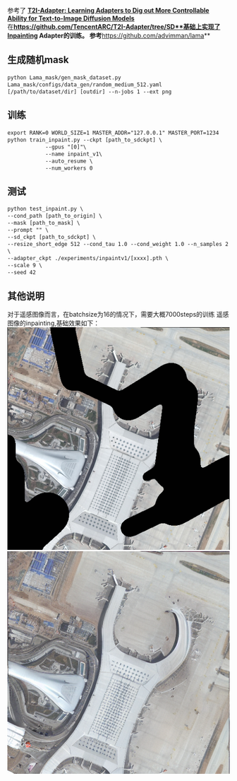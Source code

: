 
参考了 **[T2I-Adapter: Learning Adapters to Dig out More Controllable Ability for Text-to-Image Diffusion Models](https://arxiv.org/abs/2302.08453)**  
在**https://github.com/TencentARC/T2I-Adapter/tree/SD**基础上实现了Inpainting Adapter的训练。
参考**https://github.com/advimman/lama**
## 生成随机mask
```shell
python Lama_mask/gen_mask_dataset.py Lama_mask/configs/data_gen/random_medium_512.yaml [/path/to/dataset/dir] [outdir] --n-jobs 1 --ext png
```
## 训练

```shell
export RANK=0 WORLD_SIZE=1 MASTER_ADDR="127.0.0.1" MASTER_PORT=1234
python train_inpaint.py --ckpt [path_to_sdckpt] \
            --gpus "[0]"\
            --name inpaint_v1\
            --auto_resume \
            --num_workers 0
```
## 测试
```shell
python test_inpaint.py \
--cond_path [path_to_origin] \
--mask [path_to_mask] \
--prompt "" \
--sd_ckpt [path_to_sdckpt] \
--resize_short_edge 512 --cond_tau 1.0 --cond_weight 1.0 --n_samples 2 \
--adapter_ckpt ./experiments/inpaintv1/[xxxx].pth \
--scale 9 \
--seed 42
```
## 其他说明
对于遥感图像而言，在batchsize为16的情况下，需要大概7000steps的训练
遥感图像的inpainting,基础效果如下： 
![condition](./RS_example/airport_origin.png)  
![inpaint效果](./RS_example/airport_result.png)


